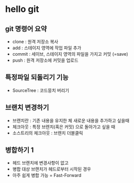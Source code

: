 # hello git

## git 명령어 요약

- clone : 원격 저장소 복사
- add : 스테이지 영역에 작업 파일 추가
- commit : 세이브, 스테이지 영역의 파일을 가지고 커밋 (=save)
- push : 원격 저장소에 커밋을 업로드

## 특정파일 되돌리기 기능
- SourceTree : 코드뭉치 버리기

## 브랜치 변경하기
- 브랜치란 : 기존 내용을 유지한 체 새로운 내용을 추가하고 싶을때
- 체크아웃 : 특정 브렌치(혹은 커밋) 으로 돌아가고 싶을 때
- 소스트리의 체크아웃 : 브렌치 더블클릭

## 병합하기 1
- 헤드 브랜치에 변경사항이 없고
- 병합 대상 브랜치가 헤드로부터 시작된 경우
- 아주 쉽게 병합 가능 = Fast-Forward